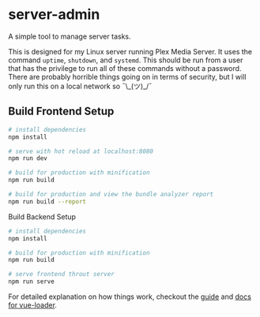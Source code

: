 # server-admin

A simple tool to manage server tasks.

This is designed for my Linux server running Plex Media Server. It uses the command `uptime`, `shutdown`, and `systemd`. This should be run from a user that has the privilege to run all of these commands without a password. There are probably horrible things going on in terms of security, but I will only run this on a local network so ¯\\\_(ツ)\_/¯

## Build Frontend Setup

``` bash
# install dependencies
npm install

# serve with hot reload at localhost:8080
npm run dev

# build for production with minification
npm run build

# build for production and view the bundle analyzer report
npm run build --report
```

Build Backend Setup

```bash
# install dependencies
npm install

# build for production with minification
npm run build

# serve frontend throut server
npm run serve
```

For detailed explanation on how things work, checkout the [guide](http://vuejs-templates.github.io/webpack/) and [docs for vue-loader](http://vuejs.github.io/vue-loader).
